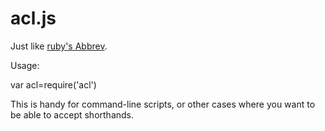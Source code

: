 # acl.js

Just like [ruby's Abbrev](http://apidock.com/ruby/Abbrev).

Usage:

   var acl=require('acl')

This is handy for command-line scripts, or other cases where you want to be able to accept shorthands.
